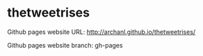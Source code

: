 thetweetrises
=============

Github pages website URL: http://archanl.github.io/thetweetrises/

Github pages website branch: gh-pages
